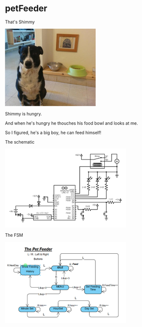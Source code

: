 # petFeeder

That's Shimmy

<img src='/images/shimmy.jpeg' width='300'>

Shimmy is hungry.

And when he's hungry he thouches his food bowl and looks at me.

So I figured, he's a big boy, he can feed himself!


  
The schematic
  
<img src='/images/circuit.png' width='400'>
     
The FSM
     
<img src='/images/fsm.PNG' width='400'>
